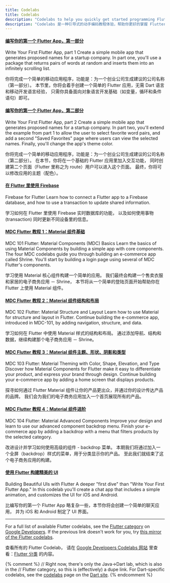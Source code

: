 ```yaml
---
title: Codelabs
title: Codelabs
description: "Codelabs to help you quickly get started programming Flutter."
description: "Codelabs 是一种引导式的动手编码教程体验，帮助你更好的掌握 Flutter 编程技巧"
---
```


#### [编写你的第一个 Flutter App，第一部分](https://codelabs.flutter.cn/codelabs/first-flutter-app-pt1-cn/index.html)

Write Your First Flutter App, part 1
Create a simple mobile app that generates proposed names for a startup
company. In part one, you'll use a package that returns pairs of words
at random and inserts them into an infinitely scrolling list.

你将完成一个简单的移动应用程序，功能是：为一个创业公司生成建议的公司名称（第一部分）。
本节里，你将会着手创建一个简单的 Flutter 应用，无需 Dart 语言和移动开发语言经验，
只需你具备面向对象语言开发基础（如变量，循环和条件语句）即可。


#### [编写你的第一个 Flutter App，第二部分](https://codelabs.flutter.cn/codelabs/first-flutter-app-pt2-cn/index.html)

Write Your First Flutter App, part 2
Create a simple mobile app that generates proposed names for a startup
company. In part two, you'll extend the example from part 1 to allow
the user to select favorite word pairs, and add a second "Saved Favorites"
page where users can view the selected names.
Finally, you'll change the app's theme color.

你将完成一个简单的移动应用程序，功能是：为一个创业公司生成建议的公司名称（第二部分）。
在本节，你将在一个基础的 Flutter 应用里加入交互功能，
同时创建第二个页面（Flutter 里称之为 route）用户可以进入这个页面。
最终，你将可以修改应用的主题（配色）。


#### [在 Flutter 里使用 Firebase](https://codelabs.flutter.cn/codelabs/flutter-firebase-cn/index.htm)

Firebase for Flutter
Learn how to connect a Flutter app to a Firebase database, and how to use
a transaction to update shared information.

学习如何在 Flutter 里使用 Firebase 实时数据库的功能，
以及如何使用事物 (transaction) 同时更新不同设备里的信息。


#### [MDC Flutter 教程 1：Material 组件基础](https://codelabs.flutter.cn/codelabs/mdc-101-flutter-cn/index.html)

MDC 101 Flutter: Material Components (MDC) Basics
Learn the basics of using Material Components by building
a simple app with core components.  The four MDC codelabs
guide you through building an e-commerce app called Shrine.
You'll start by building a login page using several of MDC
Flutter's components.

学习使用 Material 核心组件构建一个简单的应用。
我们最终会构建一个售卖衣服和家居的电子商务应用 － Shrine，
本节将从一个简单的登陆页面开始帮助你在 Flutter 上使用 Material 组件。


#### [MDC Flutter 教程 2：Material 组件结构和布局](https://codelabs.flutter.cn/codelabs/mdc-102-flutter-cn/index.html)

MDC 102 Flutter: Material Structure and Layout
Learn how to use Material for structure and layout in Flutter.
Continue building the e-commerce app, introduced in MDC-101,
by adding navigation, structure, and data.

学习如何在 Flutter 中使用 Material 样式的结构和布局。
通过添加导航、结构和数据，继续构建那个电子商务应用 － Shrine。


#### [MDC Flutter 教程 3：Material 组件主题、形状、阴影和类型](https://codelabs.flutter.cn/codelabs/mdc-103-flutter-cn/index.html)

MDC 103 Flutter: Material Theming with Color, Shape, Elevation, and Type
Discover how Material Components for Flutter make it easy to differentiate
your product, and express your brand through design. Continue
building your e-commerce app by adding a home screen that displays products.

探寻如何通过 Flutter Material 组件让你的产品更出众，并通过你的设计传达产品的品牌。
我们会为我们的电子商务应用加入一个首页展现所有的产品。


#### [MDC Flutter 教程 4：Material 组件进阶](https://codelabs.flutter.cn/codelabs/mdc-104-flutter-cn/index.html)

MDC 104 Flutter: Material Advanced Components
Improve your design and learn to use our advanced component backdrop menu.
Finish your e-commerce app by adding a backdrop with a menu that filters
products by the selected category.

改进设计并学习如何使用高级的组件 - backdrop 菜单。
本期我们将通过加入一个全屏（backdrop）样式的菜单，用于分类显示你的产品。
至此我们就结束了这个电子商务应用的构建。


#### [使用 Flutter 构建精美的 UI](https://codelabs.flutter.cn/codelabs/flutter-cn/index.html)

Building Beautiful UIs with Flutter
A deeper "first dive" than "Write Your First Flutter App." In this codelab
you'll create a chat app that includes a simple animation, and customizes
the UI for iOS and Android.

比编写你的第一个 Flutter App 略复杂一些，本节你将会创建一个简单的聊天应用，
并为 iOS 和 Android 制定了 UI 界面。


---

For a full list of available Flutter codelabs, see the
[Flutter category]({{site.codelabs}}/?cat=Flutter)
on [Google Developers]({{site.codelabs}}).
If the previous link doesn't work for you, try
[this mirror of the Flutter codelabs](https://codelabs.flutter-io.cn/).

查看所有的 Flutter Codelab，
请在 [Google Developers Codelabs 网站](https://codelabs.developers.google.com) 
里查看：[Flutter 分类](https://codelabs.developers.google.com/?cat=Flutter) 的内容。


{% comment %}
// Right now, there's only the Java->Dart lab, which is also in the
// Flutter category, so this is (effectively) a dupe link.
For Dart-specific codelabs, see the
[codelabs]({{site.dart-site}}/codelabs) page on the
[Dart site]({{site.dart-site}}).
{% endcomment %}
